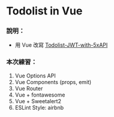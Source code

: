 # Todolist in Vue

### 說明：

- 用 Vue 改寫 [Todolist-JWT-with-5xAPI](https://github.com/WOOWOOYONG/Todolist-JWT-with-5xAPI)

### 本次練習：

1. Vue Options API
2. Vue Components (props, emit)
3. Vue Router
4. Vue + fontawesome
5. Vue + Sweetalert2
6. ESLint Style: airbnb
